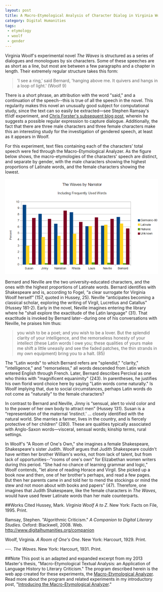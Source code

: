 ```yaml
---
layout: post
title: A Macro-Etymological Analysis of Character Dialog in Virginia Woolf's The Waves
category: Digital Humanities
tags: 
 - etymology 
 - woolf
 - gender
---
```


Virginia Woolf's experimental novel _The Waves_ is structured as a series of dialogues and monologues by six characters. Some of these speeches are as short as a line, but most are between a few paragraphs and a chapter in length. Their extremely regular structure takes this form: 

>'I see a ring,' said Bernard, 'hanging above me. It quivers and hangs in a loop of light.' (Woolf 9)  

There is a short phrase, an attribution with the word "said," and a continuation of the speech--this is true of all the speech in the novel. This regularity makes this novel an unusually good subject for computational study, since the text can so easily be extracted—see Stephen Ramsay's tf/idf experiment, and [Chris Forster's subsequent blog post](http://cforster.com/2013/02/reading-the-waves-with-stephen-ramsay/), wherein he suggests a possible regular expression to capture dialogue. Additionally, the fact that there are three male characters and three female characters make this an interesting study for the investigation of gendered speech, at least as it appears in Woolf.  

For this experiment, text files containing each of the characters' total speech were fed through the Macro-Etymological Analyzer. As the figure below shows, the macro-etymologies of the characters' speech are distinct, and separate by gender, with the male characters showing the highest proportions of Latinate words, and the female characters showing the lowest. 

![The Waves by Narrator](/images/macro-etym/waves-with-screen.png) 

Bernard and Neville are the two university-educated characters, and the ones with the highest proportions of Latinate words. Bernard identifies with Shakespeare and is, according to Fogel, “a clear surrogate for Virginia Woolf herself” (157, quoted in Hussey, 25). Neville “anticipates becoming a classical scholar, exploring the writing of Virgil, Lucretius and Catallus" (Hussey 181-2). Early in the novel, Neville imagines entering the library where he "shall explore the exactitude of the Latin language" (31).  That exactitude is invoked by Bernard later--during one of his conversations with Neville, he praises him thus:   
  
>you wish to be a poet; and you wish to be a lover. But the splendid clarity of your intelligence, and the remorseless honesty of your intellect (these Latin words I owe you; these qualities of yours make me shift a little uneasily and see the faded patches, the thin strands in my own equipment) bring you to a halt. (85) 

The "Latin words" to which Bernard refers are "splendid," "clarity," "intelligence," and "remorseless," all words descended from Latin which entered English through French. Later, Bernard describes Percival as one who thinks with "magnificent equanimity" (243). In parentheses, he justifies his own florid word choice here by saying "Latin words come naturally." Is Woolf implying that, due to social circumstances, perhaps Latin words do not come as "naturally" to the female characters? 

In contrast to Bernard and Neville, Jinny is “sensual, alert to vivid color and to the power of her own body to attract men” (Hussey 131). Susan is a “representation of the maternal ‘instinct.’ ... closely identified with the natural world. She marries a farmer, lives in the country, and is fiercely protective of her children” (280). These are qualities typically associated with Anglo-Saxon words—visceral, sensual words; kinship terms, rural settings.  
 
In Woolf's "A Room of One's Own," she imagines a female Shakespeare, Shakespeare's sister Judith. Woolf argues that Judith Shakespeare couldn't have written her brother William's works, not from lack of talent, but from lack of opportunities--"rooms of one's own" for Elizabethan women writers during this period. "She had no chance of learning grammar and logic," Woolf contends, "let alone of reading Horace and Virgil. She picked up a book now and then, one of her brother's perhaps, and read a few pages. But then her parents came in and told her to mend the stockings or mind the stew and not moon about with books and papers" (47). Therefore, one imagines that Judith Shakespeare, like the female characters in _The Waves_, would have used fewer Latinate words than her male counterparts. 

##Works Cited
Hussey, Mark. _Virginia Woolf A to Z_. New York: Facts on File, 1995. Print. 

Ramsay, Stephen. "Algorithmic Criticism." _A Companion to Digital Literary Studies_. Oxford: Blackwell, 2008. Web. http://www.digitalhumanities.org/companion

Woolf, Virginia. _A Room of One's One_. New York: Harcourt, 1929. Print. 

---.  _The Waves_. New York: Harcourt, 1931. Print. 

##Note
This post is an adapted and expanded excerpt from my 2013 Master's thesis, "Macro-Etymological Textual Analysis: an Application of Language History to Literary Criticism." The program described herein is the web app created for these experiments, the [Macro-Etymological Analyzer](http://jonreeve.com/etym). Read more about the program and related experiments in my introductory post, "[Introducing the Macro-Etymological Analyzer](/2013/11/introducing-the-macro-etymological-analyzer/)."   
